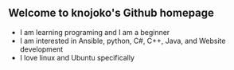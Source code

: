 ## Welcome to knojoko's Github homepage

- I am learning programing and I am a beginner
- I am interested in Ansible, python, C#, C++, Java, and Website development
- I love linux and Ubuntu specifically

